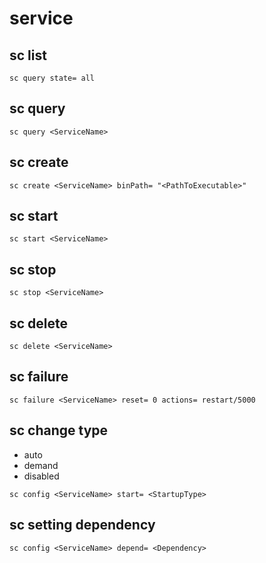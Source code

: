 # service

## sc list
```
sc query state= all
```

## sc query
```
sc query <ServiceName>
```

## sc create
```
sc create <ServiceName> binPath= "<PathToExecutable>"
```

## sc start
```
sc start <ServiceName>
```

## sc stop
```
sc stop <ServiceName>
```

## sc delete
```
sc delete <ServiceName>
```

## sc failure
```
sc failure <ServiceName> reset= 0 actions= restart/5000
```

## sc change type
- auto
- demand
- disabled
```
sc config <ServiceName> start= <StartupType>
```

## sc setting dependency
```
sc config <ServiceName> depend= <Dependency>
```
